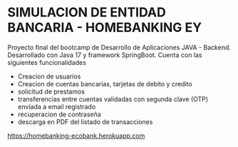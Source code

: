 # SIMULACION DE ENTIDAD BANCARIA - HOMEBANKING EY

Proyecto final del bootcamp de Desarrollo de Aplicaciones JAVA - Backend.
Desarrollado con Java 17 y framework SpringBoot.
Cuenta con las siguientes funcionalidades
- Creacion de usuarios
- Creacion de cuentas bancarias, tarjetas de debito y credito
- solicitud de prestamos
- transferencias entre cuentas validadas con segunda clave (OTP) enviada a email registrado
- recuperacion de contraseña
- descarga en PDF del listado de transacciones

https://homebanking-ecobank.herokuapp.com





